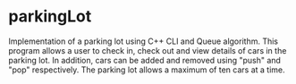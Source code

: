 # parkingLot
Implementation of a parking lot using C++ CLI and Queue algorithm. This program allows a user to check in, check out and view details of cars in the parking lot. In addition, cars can be added and removed using "push" and "pop" respectively. The parking lot allows a maximum of ten cars at a time.
